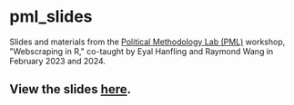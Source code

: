 # pml_slides
Slides and materials from the [Political Methodology Lab (PML)](https://pmlab.mit.edu/) workshop, "Webscraping in R," co-taught by Eyal Hanfling and Raymond Wang in February 2023 and 2024.

## View the slides [here](https://webscrape.eyalhanfling.com/#/title-slide).
